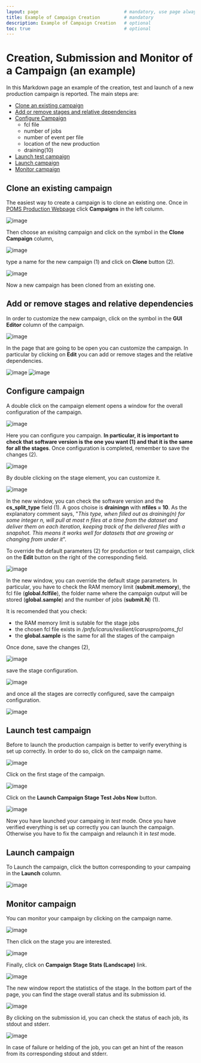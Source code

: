 ```yaml
---
layout: page                                # mandatory, use page always
title: Example of Campaign Creation         # mandatory
description: Example of Campaign Creation   # optional
toc: true                                   # optional
---
```


# Creation, Submission and Monitor of a Campaign (an example)

In this Markdown page an example of the creation, test and launch of a new production campaign is reported. The main steps are: 
- [Clone an existing campaign](#clone-an-existing-campaign)
- [Add or remove stages and relative dependencies](#add-or-remove-stages-and-relative-dependencies)
- [Configure Campaign](#configure-campaign)
    - fcl file
    - number of jobs
    - number of event per file
    - location of the new production
    - draining(10)
- [Launch test campaign](#launch-test-campaign)
- [Launch campaign](#launch-campaign)
- [Monitor campaign](#monitor-campaign)

## Clone an existing campaign

The easiest way to create a campaign is to clone an existing one. Once in [POMS Production Webpage](https://pomsgpvm01.fnal.gov/poms/index/icarus/production) click **Campaigns** in the left column. 

![image](images/Campaigns.png)

Then choose an exisitng campaign and click on the symbol in the **Clone Campaign** column,

![image](images/CloneCampaign.png)

type a name for the new campaign (1) and click on **Clone** button (2).

![image](images/CampaignName.png)

Now a new campaign has been cloned from an existing one.

## Add or remove stages and relative dependencies

In order to customize the new campaign, click on the symbol in the **GUI Editor** column of the campaign.

![image](images/GUIEditor.png)

In the page that are going to be open you can customize the campaign. In particular by clicking on **Edit** you can add or remove stages and the relative dependencies.

![image](images/EditCampaignStagesAndDependencies.png)
![image](images/ModifyCampaignStagesAndDependencies.png)

## Configure campaign

A double click on the campaign element opens a window for the overall configuration of the campaign.

![image](images/EditCampaignConfiguration.png)

Here you can configure you campaign. **In particular, it is important to check that software version is the one you want (1) and that it is the same for all the stages**. Once configuration is completed, remember to save the changes (2).

![image](images/ChangeCampaignConfiguration.png)

By double clicking on the stage element, you can customize it.

![image](images/EditStageConfiguration.png)

In the new window, you can check the software version and the **cs_split_type** field (1). A goos choise is **drainingn** with **nfiles = 10**. As the explanatory comment says, "*This type, when filled out as draining(n) for some integer n, will pull at most n files at a time from the dataset and deliver them on each iteration, keeping track of the delivered files with a snapshot. This means it works well for datasets that are growing or changing from under it*". 

To override the default parameters (2) for production or test campaign, click on the **Edit** button on the right of the corresponding field.

![image](images/ChangeStageConfiguration.png)

In the new window, you can override the default stage parameters. In particular, you have to check the RAM memory limit (**submit.memory**), the fcl file (**global.fclfile**), the folder name where the campaign output will be stored (**global.sample**) and the number of jobs (**submit.N**) (1).

It is recomended that you check:
- the RAM memory limit is sutable for the stage jobs
- the chosen fcl file exists in */pnfs/icarus/resilient/icaruspro/poms_fcl*
- the **global.sample** is the same for all the stages of the campaign

Once done, save the changes (2),

![image](images/ChangeStageParameters.png)

save the stage configuration.

![image](images/SaveStageConfiguration.png)

and once all the stages are correctly configured, save the campaign configuration.

![image](images/SaveCampaignConfiguration.png)

## Launch test campaign

Before to launch the production campaign is better to verify everything is set up correctly. In order to do so, click on the campaign name.

![image](images/SelectCampaign.png)

Click on the first stage of the campaign.

![image](images/SelectStage.png)

Click on the **Launch Campaign Stage Test Jobs Now** button.

![image](images/LaunchTestCampaign.png)

Now you have launched your campaing in *test* mode. Once you have verified everything is set up correctly you can launch the campaign. Otherwise you have to fix the campaign and relaunch it in *test* mode.

## Launch campaign

To Launch the campaign, click the button corresponding to your campaing in the **Launch** column.

![image](images/LaunchProductionCampaign.png)

## Monitor campaign

You can monitor your campaign by clicking on the campaign name.

![image](images/SelectCampaign.png)

Then click on the stage you are interested.

![image](images/SelectStage.png)

Finally, click on **Campaign Stage Stats (Landscape)** link.

![image](images/Landscape.png)

The new window report the statistics of the stage. In the bottom part of the page, you can find the stage overall status and its submission id.

![image](images/JobID.png)

By clicking on the submission id, you can check the status of each job, its stdout and stderr.

![image](images/JobStatus.png)

In case of failure or helding of the job, you can get an hint of the reason from its corresponding stdout and stderr.